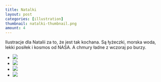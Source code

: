 ```yaml
---
title: Natalki
layout: post
categories: [illustration]
thumbnail: natalki-thumbnail.png
amount: 4
---
```


Ilustracje dla Natalii za to, że jest tak kochana. Są łyżeczki, morska woda, lekki posiłek i kosmos od NASA. A chmury ładne z wczoraj po burzy.

* [![][142]][142]
* [![][143]][143]
* [![][144]][144]
* [![][145]][145]

[142]: http://leszekpietrzak.com/images/142.jpg
[143]: http://leszekpietrzak.com/images/143.jpg
[144]: http://leszekpietrzak.com/images/144.jpg
[145]: http://leszekpietrzak.com/images/145.jpg
